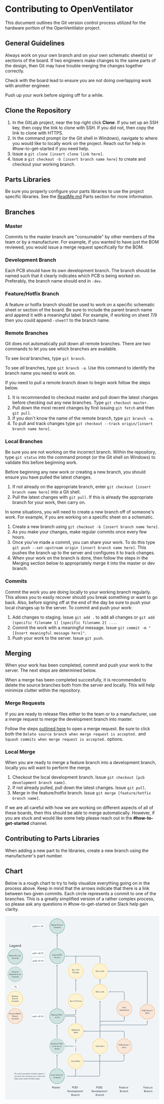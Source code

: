 # Contributing to OpenVentilator

This document outlines the Git version control process utilized for the hardware portion of the OpenVentilator project.

## General Guidelines

Always work on your own branch and on your own schematic sheet(s) or sections of the board. If two engineers make changes to the same parts of the design, then Git may have trouble merging the changes together correctly.

Check with the board lead to ensure you are not doing overlapping work with another engineer.

Push up your work before signing off for a while.

## Clone the Repository

1. In the GitLab project, near the top right click **Clone**. If you set up an SSH key, then copy the link to clone with SSH. If you did not, then copy the link to clone with HTTPS.
2. In the command prompt (or the Git shell in Windows), navigate to where you would like to locally work on the project. Reach out for help in #how-to-get-started if you need help.
3. Issue a `git clone [insert clone link here]`.
4. Issue a `git checkout -b [insert branch name here]` to create and checkout your working branch.

## Parts Libraries

Be sure you properly configure your parts libraries to use the project specific libraries. See the [ReadMe.md](ReadMe.md) Parts section for more information.

## Branches

### Master

Commits to the master branch are "consumable" by other members of the team or by a manufacturer. For example, if you wanted to have just the BOM reviewed, you would issue a merge request specifically for the BOM.

### Development Branch

Each PCB should have its own development branch. The branch should be named such that it clearly indicates which PCB is being worked on. Preferably, the branch name should end in `-dev`.

### Feature/Hotfix Branch

A feature or hotfix branch should be used to work on a specific schematic sheet or section of the board. Be sure to include the parent branch name and append it with a meaningful label. For example, if working on sheet 7/9 then you could append `-sheet7` to the branch name.

### Remote Branches

Git does not automatically pull down all remote branches. There are two commands to let you see which branches are available.

To see *local* branches, type `git branch`.

To see *all* branches, type `git branch -a`. Use this command to identify the branch name you need to work on.

If you need to pull a remote branch down to begin work follow the steps below.

1. It is recommended to checkout master and pull down the latest changes before checking out any new branches. Type `git checkout master`.
2. Pull down the most recent changes by first issuing `git fetch` and then `git pull`.
3. If you don't know the name of the remote branch, type `git branch -a`.
4. To pull and track changes type `git checkout --track origin/[insert branch name here]`.

### Local Branches

Be sure you are not working on the incorrect branch. Within the repository, type `git status` into the command prompt (or the Git shell on Windows) to validate this before beginning work.

Before beginning any new work or creating a new branch, you should ensure you have pulled the latest changes.

1. If not already on the appropriate branch, enter `git checkout [insert branch name here]` into a Git shell.
2. Pull the latest changes with `git pull`. If this is already the appropriate branch for your work, then carry on.

In some situations, you will need to create a new branch off of someone's work. For example, if you are working on a specific sheet on a schematic.

1. Create a new branch using `git checkout -b [insert branch name here]`.
2. As you make your changes, make regular commits once every few hours.
3. Once you've made a commit, you can share your work. To do this type `git push --set-upstream origin [insert branch name here]`. This pushes the branch up to the server and configures it to track changes.
4. When your work on the branch is done, then follow the steps in the Merging section below to appropriately merge it into the master or dev branch.

### Commits

Commit the work you are doing locally to your working branch regularly. This allows you to easily recover should you break something or want to go back. Also, before signing off at the end of the day be sure to push your local changes up to the server. To commit and push your work:

1. Add changes to staging. Issue `git add .` to add all changes or `git add [specific filename 1] [specific filename 2] ...`.
2. Commit the work with a meaningful message. Issue `git commit -m "[Insert meaningful message here]"`.
3. Push your work to the server. Issue `git push`.

## Merging

When your work has been completed, commit and push your work to the server. The next steps are determined below.

When a merge has been completed succesfully, it is recommended to delete the source branches both from the server and locally. This will help minimize clutter within the repository.

### Merge Requests

If you are ready to release files either to the team or to a manufacturer, use a merge request to merge the development branch into master.

Follow the steps [outlined here](https://docs.gitlab.com/ee/user/project/merge_requests/) to open a merge request. Be sure to click both the `Delete source branch when merge request is accepted.` and `Squash commits when merge request is accepted.` options.

### Local Merge

When you are ready to merge a feature branch into a development branch, locally you will want to perform the merge.

1. Checkout the local development branch. Issue `git checkout [pcb development branch name]`.
2. If not already pulled, pull down the latest changes. Issue `git pull`.
3. Merge in the feature/hotfix branch. Issue `git merge [feature/hotfix branch name]`.

If we are all careful with how we are working on different aspects of all of these boards, then this should be able to merge automatically. However, if you are stuck and would like some help please reach out in the **#how-to-get-started** channel.

## Contributing to Parts Libraries

When adding a new part to the libraries, create a new branch using the manufacturer's part number.

## Chart

Below is a rough chart to try to help visualize everything going on in the process above. Keep in mind that the arrows indicate that there is a link between two given commits. Each circle represents a commit to one of the branches. This is a greatly simplified version of a rather complex process, so please ask any questions in #how-to-get-started on Slack help gain clarity.

![alt text](git_version_control.png "Simplified hardware Gitflow chart")
